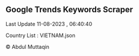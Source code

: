 

## Google Trends Keywords Scraper 
 
Last Update 11-08-2023 , 06:40:40

Country List :
VIETNAM.json



© Abdul Muttaqin 
